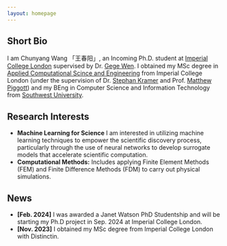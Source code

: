```yaml
---
layout: homepage
---
```


## Short Bio

I am Chunyang Wang 「王春阳」, an Incoming Ph.D. student at [Imperial College London](https://www.imperial.ac.uk/) supervised by Dr. [Gege Wen](https://gegewen.github.io/). I obtained my MSc degree in [Applied Computational Scince and Engineering](https://www.imperial.ac.uk/study/courses/postgraduate-taught/applied-computational-science/) from Imperial College London (under the supervision of Dr. [Stephan Kramer](https://www.imperial.ac.uk/people/s.kramer) and Prof. [Matthew Piggott](https://www.imperial.ac.uk/people/m.d.piggott)) and my BEng in Computer Science and Information Technology from  [Southwest University](http://admissions.swu.edu.cn/About/SWU.htm).

## Research Interests

- **Machine Learning for Science** I am interested in utilizing machine learning techniques to empower the scientific discovery process, particularly through the use of neural networks to develop surrogate models that accelerate scientific computation.
- **Computational Methods:** Includes applying Finite Element Methods (FEM) and Finite Difference Methods (FDM) to carry out physical simulations.

## News

- **[Feb. 2024]** I was awarded a Janet Watson PhD
Studentship and will be starting my Ph.D project in Sep. 2024 at Imperial College London.
- **[Nov. 2023]** I obtained my MSc degree from Imperial College London with Distinctin.

<!-- {% include_relative _includes/publications.md %} -->

<!-- {% include_relative _includes/services.md %} -->
